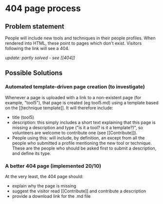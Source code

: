 # 404 page process
## Problem statement
People will include new tools and techniques in their people profiles. When rendered into HTML, these point to pages which don't exist. Visitors following the link will see a 404.

*update: partly solved - see [[404]]*

## Possible Solutions 

### Automated template-driven page creation (to investigate)

Whenever a page is uploaded with a link to a non-existent page (for example, "tool5"), that page is created (eg tool5.md) using a template based on the [[technique template]]. It will therefore include:

* title (tool5)
* description: this simply includes a short text explaining that this page is missing a description and type ("is it a tool? is it a template?)", so volunteers are welcome to contribute one (see [[Contribute]]).
* People using this: will include, by definition, an except from all the people who submitted a profile mentioning the new tool or technique. These are the people who should be asked first to submit a description, and define its type.

### A better 404 page (implemented 20/10)

At the very least, the 404 page should:

* explain why the page is missing 
* suggest the visitor read [[Contribute]] and contribute a description
* provide a download link for the .md file

